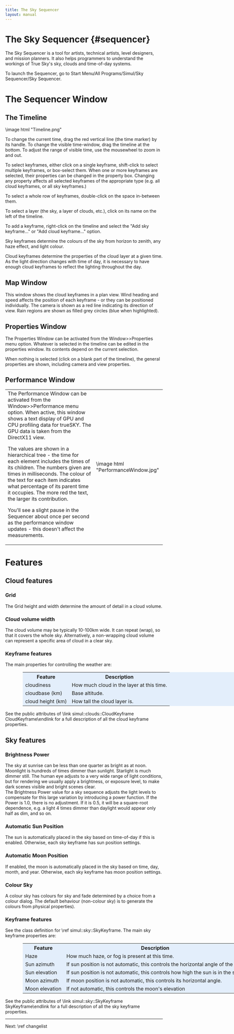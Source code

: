 ```yaml
---
title: The Sky Sequencer
layout: manual
---
```

The Sky Sequencer {#sequencer}
====================
The Sky Sequencer is a tool for artists, technical artists, level designers, 
    and mission planners. It also helps programmers to understand the workings of True Sky's sky, 
    clouds and time-of-day systems.</p>
    
To launch the Sequencer, go to Start Menu/All Programs/Simul/Sky Sequencer/Sky Sequencer.

The Sequencer Window
====================

The Timeline
-------------
\image html "Timeline.png"

To change the current time, drag the red vertical line (the time marker) by its 
handle. To change the visible time-window, drag the timeline at the bottom. To 
adjust the range of visible time, use the mousewheel to zoom in and out.

To select keyframes, either click on a single keyframe, shift-click to select 
multiple keyframes, or box-select them. When one or more keyframes are selected, 
their properties can be changed in the property box. Changing any property 
affects all selected keyframes of the appropriate type (e.g. all cloud 
keyframes, or all sky keyframes.)

To select a whole row of keyframes, double-click on the space in-between them.

To select a layer (the sky, a layer of clouds, etc.), click on its name on the left
of the timeline.

To add a keyframe, right-click on the timeline and select the "Add sky 
keyframe..." or "Add cloud keyframe..." option.

Sky keyframes determine the colours of the sky from horizon to zenith, any haze 
effect, and light colour.

Cloud keyframes determine the properties of the cloud layer at a given time. As 
the light direction changes with time of day, it is necessary to have enough 
cloud keyframes to reflect the lighting throughout the day.
	
Map Window
----------
This window shows the cloud keyframes in a plan view. Wind heading and speed affects the
position of each keyframe - or they can be positioned individually. The camera is shown
as a red line indicating its direction of view. Rain regions are shown as filled grey circles
(blue when highlighted).

Properties Window
-----------------

The Properties Window can be activated from the Window>>Properties menu option. Whatever
is selected in the timeline can be edited in the properties window. Its contents depend
on the current selection.

When nothing is selected (click on a blank part of the timeline), the general properties
are shown, including camera and view properties.

Performance Window
------------------
<table>
<tr>
<td>
The Performance Window can be activated from the Window>>Performance menu option. When
active, this window shows a text display of GPU and CPU profiling data for trueSKY. The GPU
data is taken from the DirectX11 view.

The values are shown in a hierarchical tree - the time for each element includes the times
of its children. The numbers given are times in milliseconds. The colour of the text for
each item indicates what percentage of its parent time it occupies. The more red the text,
the larger its contribution.

You'll see a slight pause in the Sequencer about once per second as the performance window
updates - this doesn't affect the measurements.
</td>
<td>

\image html "PerformanceWindow.jpg"</td>
</td>
</table>

Features
========

<h2>Cloud features
</h2>
<h3>Grid</h3>
<p>The Grid height and width determine the amount of detail in a cloud volume.</p>
<h3>Cloud volume width</h3>
<p>The cloud volume may be typically 10-100km wide. It can repeat (wrap), so that it 
    covers the whole sky. Alternatively, a non-wrapping cloud volume can represent a 
    specific area of cloud in a clear sky.</p>
<h3>Keyframe features</h3>
The main properties for controlling the weather are:

<table style="width: 718px; background-color: #E3EEFB; margin-left: 56px;">
<tr><th>Feature</th><th><b>Description</b></th></tr>
<tr><td>cloudiness</td><td>How much cloud in the layer at this time.</td></tr>
<tr><td>cloudbase (km)</td><td>Base altitude.</td></tr>
<tr><td>cloud height (km)</td><td>How tall the cloud layer is.</td></tr>
</table>

See the public attributes of \link simul::clouds::CloudKeyframe CloudKeyframe\endlink for a full description of all the cloud keyframe properties.

<h2>Sky features</h2>

<h3>Brightness Power</h3>
The sky at sunrise can be less than one quarter as bright as at noon. Moonlight is hundreds of times dimmer 
than sunlight. Starlight is much dimmer still. The human eye adjusts to a very wide range of light conditions, but for rendering we usually apply a brightness, 
or exposure level, to make dark scenes visible and bright scenes clear.<br />
The Brightness Power value for a sky sequence adjusts the light levels to compensate for this large variation by introducing a power function.
If the Power is 1.0, there is no adjustment. If it is 0.5, it will be a square-root dependence, e.g. a light 4 times dimmer than daylight would
appear only half as dim, and so on.

<h3>Automatic Sun Position</h3>
<p>The sun is automatically placed in the sky based on time-of-day if this is enabled. Otherwise, each sky keyframe has sun 
    position settings.</p>
<h3>Automatic Moon Position</h3>
<p>If enabled, the moon is automatically placed in the sky based on time, day, 
    month, and year. Otherwise, each sky keyframe has moon position settings.</p>
<h3>Colour Sky</h3>
<p>A colour sky has colours for sky and fade determined by a choice from a colour dialog. The default behaviour (non-colour sky) is to generate the colours from physical properties).
</p>
<h3>Keyframe features</h3>
See the class definition for \ref simul::sky::SkyKeyframe.
The main sky keyframe properties are:

<table style="width: 718px; background-color: #E3EEFB; margin-left: 56px;">
<tr><th>Feature</th><th><b>Description</b></th></tr>
<tr><td>Haze</td><td>How much haze, or fog is present at this 
            time.</td></tr>
<tr><td>Sun azimuth</td><td>If sun position is not automatic, 
            this controls the horizontal angle of the sun.</td></tr>
<tr><td>Sun elevation</td><td>If sun position is not 
            automatic, this controls how high the sun is in the sky.</td></tr>
<tr><td>Moon azimuth</td><td>If moon position is not 
            automatic, this controls its horizontal angle.</td></tr>
<tr><td>Moon elevation</td><td>If not automatic, this controls 
            the moon's elevation</td></tr>
</table>
See the public attributes of \link simul::sky::SkyKeyframe SkyKeyframe\endlink for a full description of all the sky keyframe properties.

<hr>
Next: \ref changelist